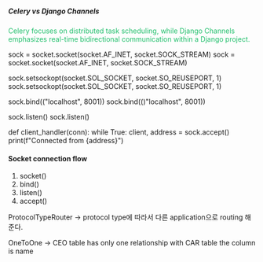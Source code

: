 ##### Celery vs Django Channels

<span style='color:#20bf6b'>Celery focuses on distributed task scheduling, while Django Channels emphasizes real-time bidirectional communication within a Django project.</span>


sock = socket.socket(socket.AF_INET, socket.SOCK_STREAM)
sock = socket.socket(socket.AF_INET, socket.SOCK_STREAM)

sock.setsockopt(socket.SOL_SOCKET, socket.SO_REUSEPORT, 1)
sock.setsockopt(socket.SOL_SOCKET, socket.SO_REUSEPORT, 1)

sock.bind(("localhost", 8001))
sock.bind(()"localhost", 8001))

sock.listen()
sock.listen()

def client_handler(conn):
	while True:
		client, address = sock.accept()
		print(f"Connected from {address}")
		
		

#### Socket connection flow

1. socket()
2. bind()
3. listen()
4. accept()


ProtocolTypeRouter -> protocol type에 따라서 다른 application으로 routing 해준다.



OneToOne -> CEO table has only one relationship with CAR table the column is name